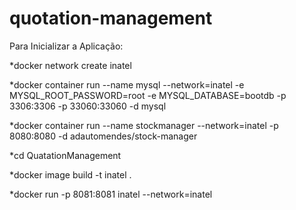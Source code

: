 # quotation-management


Para Inicializar a Aplicação:

*docker network create inatel

*docker container run --name mysql --network=inatel -e
MYSQL_ROOT_PASSWORD=root -e MYSQL_DATABASE=bootdb -p 3306:3306
-p 33060:33060 -d mysql

*docker container run --name stockmanager --network=inatel -p
8080:8080 -d adautomendes/stock-manager

*cd QuatationManagement

*docker image build -t inatel .

*docker run -p 8081:8081 inatel --network=inatel
